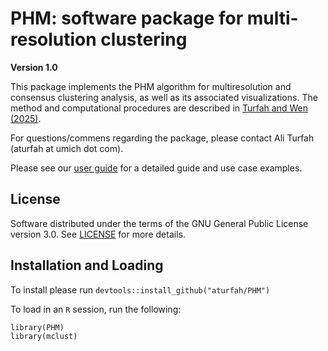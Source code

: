 # PHM: software package for multi-resolution clustering

**Version 1.0**

This package implements the PHM algorithm for multiresolution and consensus clustering analysis, as well as its associated visualizations. 
The method and computational procedures are described in [Turfah and Wen (2025)](https://www.biorxiv.org/content/10.1101/2025.06.13.659529v1).

For questions/commens regarding the package, please contact Ali Turfah (aturfah at umich dot com).

Please see our [user guide](https://aturfah.github.io/PHM) for a detailed guide and use case examples.

## License

Software distributed under the terms of the GNU General Public License version 3.0. See [LICENSE](LICENSE) for more details.

## Installation and Loading

To install please run `devtools::install_github("aturfah/PHM")`

To load in an `R` session, run the following:
```
library(PHM)
library(mclust)
```

